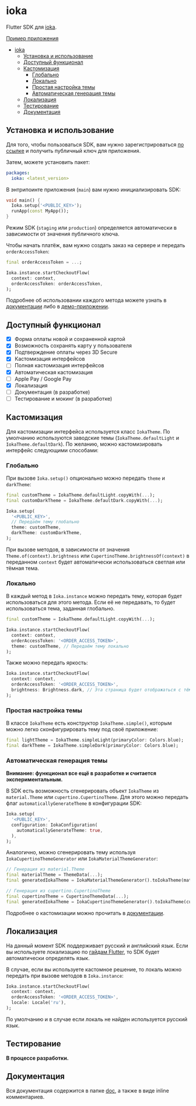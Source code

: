 # ioka 

Flutter SDK для [ioka](https://ioka.kz).

[Пример приложения](./demo/lib/main.dart)

- [ioka](#ioka)
  - [Установка и использование](#установка-и-использование)
  - [Доступный функционал](#доступный-функционал)
  - [Кастомизация](#кастомизация)
    - [Глобально](#глобально)
    - [Локально](#локально)
    - [Простая настройка темы](#простая-настройка-темы)
    - [Автоматическая генерация темы](#автоматическая-генерация-темы)
  - [Локализация](#локализация)
  - [Тестирование](#тестирование)
  - [Документация](#документация)

## Установка и использование

Для того, чтобы пользоваться SDK, вам нужно зарегистрироваться 
[по ссылке](https://ioka.kz/contact-form) и получить публичный ключ для 
приложения.

Затем, можете установить пакет:

```yaml
packages:
  ioka: <latest_version>
```

В энтрипоинте приложения (`main`) вам нужно инициализировать SDK:

```dart
void main() {
  Ioka.setup('<PUBLIC_KEY>');
  runApp(const MyApp());
}
```

Режим SDK (`staging` или `production`) определяется автоматически в зависимости 
от значения публичного ключа.

Чтобы начать платёж, вам нужно создать заказ на сервере и передать 
`orderAccessToken`:

```dart
final orderAccessToken = ...;

Ioka.instance.startCheckoutFlow(
  context: context,
  orderAccessToken: orderAccessToken,
);
```

Подробнее об использовании каждого метода можете узнать в 
[документации](./doc/README.md) либо в [демо-приложении](./demo/lib/main.dart).

## Доступный функционал

- [x] Форма оплаты новой и сохраненной картой
- [x] Возможность сохранять карту у пользователя
- [x] Подтверждение оплаты через 3D Secure
- [x] Кастомизация интерфейсов
- [ ] Полная кастомизация интерфейсов 
- [x] Автоматическая кастомизация
- [ ] Apple Pay / Google Pay
- [x] Локализация
- [ ] Документация (в разработке)
- [ ] Тестирование и мокинг (в разработке)

## Кастомизация

Для кастомизации интерфейса используется класс `IokaTheme`. По умолчанию 
используются заводские темы (`IokaTheme.defaultLight` и 
`IokaTheme.defaultDark`). По желанию, можно кастомизировать интерфейс 
следующими способами:

### Глобально

При вызове `Ioka.setup()` опционально можно передать `theme` и `darkTheme`:

```dart
final customTheme = IokaTheme.defaultLight.copyWith(...);
final customDarkTheme = IokaTheme.defaultDark.copyWith(...);

Ioka.setup(
  '<PUBLIC_KEY>', 
  // Передаём тему глобально
  theme: customTheme,
  darkTheme: customDarkTheme, 
);
```

При вызове методов, в зависимости от значения `Theme.of(context).brightness` или
`CupertinoTheme.brightnessOf(context)` в переданном `context` будет 
автоматически использоваться светлая или тёмная тема.

### Локально

В каждый метод в `Ioka.instance` можно передать тему, которая будет 
использоваться для этого метода. Если её не передавать, то будет использоваться 
тема, заданная глобально.

```dart
final customTheme = IokaTheme.defaultLight.copyWith(...);

Ioka.instance.startCheckoutFlow(
  context: context,
  orderAccessToken: '<ORDER_ACCESS_TOKEN>',
  theme: customTheme, // Передаём тему локально
);
```

Также можно передать яркость:

```dart
Ioka.instance.startCheckoutFlow(
  context: context,
  orderAccessToken: '<ORDER_ACCESS_TOKEN>',
  brightness: Brightness.dark, // Эта страница будет отображаться с тёмной темой
);
```

### Простая настройка темы

В классе `IokaTheme` есть конструктор `IokaTheme.simple()`, которым можно
легко сконфигурировать тему под своё приложение:

```dart
final lightTheme = IokaTheme.simpleLight(primaryColor: Colors.blue);
final darkTheme = IokaTheme.simpleDark(primaryColor: Colors.blue);
```

### Автоматическая генерация темы

**Внимание: функционал все ещё в разработке и считается экспериментальным.**

В SDK есть возможность сгенерировать объект `IokaTheme` из `material.Theme` или
`cupertino.CupertinoTheme`. Для этого можно передать флаг 
`automaticallyGenerateTheme` в конфигурации SDK:

```dart
Ioka.setup(
  '<PUBLIC_KEY>', 
  configuration: IokaConfiguration(
    automaticallyGenerateTheme: true,
  ),
);
```

Аналогично, можно сгенерировать тему используя `IokaCupertinoThemeGenerator` или
`IokaMaterialThemeGenerator`:

```dart
// Генерация из material.Theme
final materialTheme = ThemeData(...);
final generatedIokaTheme = IokaMaterialThemeGenerator().toIokaTheme(materialTheme);

// Генерация из cupertino.CupertinoTheme
final cupertinoTheme = CupertinoThemeData(...);
final generatedIokaTheme = IokaCupertinoThemeGenerator().toIokaTheme(cupertinoTheme);
```

Подробнее о кастомизации можно прочитать в [документации](./doc/theme.md).

## Локализация

На данный момент SDK поддерживает русский и английский язык. Если вы используете
локализацию по [гайдам Flutter](https://docs.flutter.dev/development/accessibility-and-localization/internationalization),
то SDK будет автоматически определять язык.

В случае, если вы используете кастомное решение, то локаль можно передать при
вызове методов в `Ioka.instance`:

```dart
Ioka.instance.startCheckoutFlow(
  context: context,
  orderAccessToken: '<ORDER_ACCESS_TOKEN>',
  locale: Locale('ru'),
);
```

По умолчанию и в случае если локаль не найден используется русский язык.

## Тестирование

**В процессе разработки.**

## Документация

Вся документация содержится в папке [doc](./doc), а также в виде inline
комментариев.